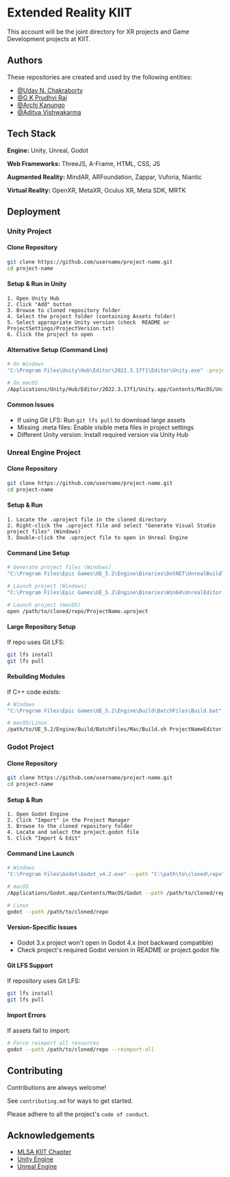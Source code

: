 
# Extended Reality KIIT

This account will be the joint directory for XR projects and Game Development projects at KIIT. 


## Authors

These repositories are created and used by the following entities:

- [@Uday N. Chakraborty](https://www.github.com/uday-nc)
- [@G K Prudhvi Raj](https://www.github.com/PrudhviRajGK)
- [@Archi Kanungo](https://www.github.com/archiik04)
- [@Aditya Vishwakarma](https://www.github.com/XR-KIIT)

## Tech Stack

**Engine:** Unity, Unreal, Godot

**Web Frameworks:** ThreeJS, A-Frame, HTML, CSS, JS 

**Augmented Reality:** MindAR, ARFoundation, Zappar, Vuforia, Niantic

**Virtual Reality:** OpenXR, MetaXR, Oculus XR, Meta SDK, MRTK


## Deployment

### Unity Project

#### Clone Repository
```bash
git clone https://github.com/username/project-name.git
cd project-name
```

#### Setup & Run in Unity
    1. Open Unity Hub
    2. Click "Add" button
    3. Browse to cloned repository folder
    4. Select the project folder (containing Assets folder)
    5. Select appropriate Unity version (check  README or ProjectSettings/ProjectVersion.txt)
    6. Click the project to open

#### Alternative Setup (Command Line)
```bash
# On Windows
"C:\Program Files\Unity\Hub\Editor\2022.3.17f1\Editor\Unity.exe" -projectPath "C:\path\to\cloned\repo"

# On macOS
/Applications/Unity/Hub/Editor/2022.3.17f1/Unity.app/Contents/MacOS/Unity -projectPath /path/to/cloned/repo
```

#### Common Issues
- If using Git LFS: Run `git lfs pull` to download large assets
- Missing .meta files: Enable visible meta files in project settings
- Different Unity version: Install required version via Unity Hub

### Unreal Engine Project

#### Clone Repository
```bash
git clone https://github.com/username/project-name.git
cd project-name
```

#### Setup & Run
    1. Locate the .uproject file in the cloned directory
    2. Right-click the .uproject file and select "Generate Visual Studio project files" (Windows)
    3. Double-click the .uproject file to open in Unreal Engine

#### Command Line Setup
```bash
# Generate project files (Windows)
"C:\Program Files\Epic Games\UE_5.2\Engine\Binaries\DotNET\UnrealBuildTool\UnrealBuildTool.exe" -projectfiles -project="C:\path\to\cloned\repo\ProjectName.uproject" -game -engine

# Launch project (Windows)
"C:\Program Files\Epic Games\UE_5.2\Engine\Binaries\Win64\UnrealEditor.exe" "C:\path\to\cloned\repo\ProjectName.uproject"

# Launch project (macOS)
open /path/to/cloned/repo/ProjectName.uproject
```

#### Large Repository Setup
If repo uses Git LFS:
```bash
git lfs install
git lfs pull
```

#### Rebuilding Modules
If C++ code exists:
```bash
# Windows
"C:\Program Files\Epic Games\UE_5.2\Engine\Build\BatchFiles\Build.bat" ProjectNameEditor Win64 Development "C:\path\to\cloned\repo\ProjectName.uproject"

# macOS/Linux
/path/to/UE_5.2/Engine/Build/BatchFiles/Mac/Build.sh ProjectNameEditor Mac Development /path/to/cloned/repo/ProjectName.uproject
```

### Godot Project

#### Clone Repository
```bash
git clone https://github.com/username/project-name.git
cd project-name
```

#### Setup & Run
    1. Open Godot Engine
    2. Click "Import" in the Project Manager
    3. Browse to the cloned repository folder
    4. Locate and select the project.godot file
    5. Click "Import & Edit"

#### Command Line Launch
```bash
# Windows
"C:\Program Files\Godot\Godot_v4.2.exe" --path "C:\path\to\cloned\repo"

# macOS
/Applications/Godot.app/Contents/MacOS/Godot --path /path/to/cloned/repo

# Linux
godot --path /path/to/cloned/repo
```

#### Version-Specific Issues
- Godot 3.x project won't open in Godot 4.x (not backward compatible)
- Check project's required Godot version in README or project.godot file

#### Git LFS Support
If repository uses Git LFS:
```bash
git lfs install
git lfs pull
```

#### Import Errors
If assets fail to import:
```bash
# Force reimport all resources
godot --path /path/to/cloned/repo --reimport-all
```
## Contributing

Contributions are always welcome!

See `contributing.md` for ways to get started.

Please adhere to all the project's `code of conduct`.


## Acknowledgements

 - [MLSA KIIT Chapter](https://mlsakiit.com/)
 - [Unity Engine](https://unity.com/)
 - [Unreal Engine](https://www.unrealengine.com/en-US)

